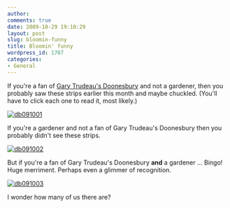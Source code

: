 ```yaml
---
author:
comments: true
date: 2009-10-29 19:10:29
layout: post
slug: bloomin-funny
title: Bloomin' funny
wordpress_id: 1707
categories:
- General
---
```


If you're a fan of [Gary Trudeau's Doonesbury](http://www.doonesbury.com/) and not a gardener, then you probably saw these strips earlier this month and maybe chuckled. (You'll have to click each one to read it, most likely.)

[![db091001](/uploads/2009/10/db091001-500x157.gif)](/uploads/2009/10/db091001.gif)

If you're a gardener and not a fan of Gary Trudeau's Doonesbury then you probably didn't see these strips.

[![db091002](/uploads/2009/10/db091002-500x157.gif)](/uploads/2009/10/db091002.gif)

But if you're a fan of Gary Trudeau's Doonesbury **and** a gardener ... Bingo! Huge merriment. Perhaps even a glimmer of recognition.

[![db091003](/uploads/2009/10/db091003-500x157.gif)](/uploads/2009/10/db091003.gif)

I wonder how many of us there are?


